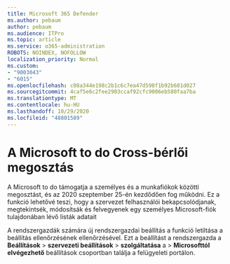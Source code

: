 ```yaml
---
title: Microsoft 365 Defender
ms.author: pebaum
author: pebaum
ms.audience: ITPro
ms.topic: article
ms.service: o365-administration
ROBOTS: NOINDEX, NOFOLLOW
localization_priority: Normal
ms.custom:
- "9003043"
- "6015"
ms.openlocfilehash: c08a344e198c2b1c6c7ea47d598f1b92b681d027
ms.sourcegitcommit: 4caf5e6c2fee2903ccaf92cfc9006eb580faa7ba
ms.translationtype: MT
ms.contentlocale: hu-HU
ms.lasthandoff: 10/29/2020
ms.locfileid: "48801589"
---
```

# <a name="microsoft-to-do-cross-tenant-sharing"></a>A Microsoft to do Cross-bérlői megosztás

A Microsoft to do támogatja a személyes és a munkafiókok közötti megosztást, és az 2020 szeptember 25-én kezdődően fog működni. Ez a funkció lehetővé teszi, hogy a szervezet felhasználói bekapcsolódjanak, megtekintsék, módosítsák és felvegyenek egy személyes Microsoft-fiók tulajdonában lévő listák adatait

A rendszergazdák számára új rendszergazdai beállítás a funkció letiltása a beállítás ellenőrzésének ellenőrzésével.
Ezt a beállítást a rendszergazda a **Beállítások**  >  **szervezeti beállítások**  >  **szolgáltatása** a  >  **Microsofttól elvégezhető** beállítások csoportban találja a felügyeleti portálon.
